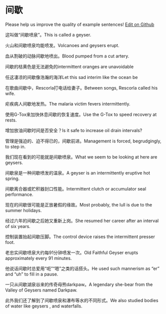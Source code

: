 # 间歇

Please help us improve the quality of example sentences! [Edit on Github](https://github.com/jiyushe/jiyu-example-sentence-source/blob/main/chinese/jianxie.md)

<p><span class="chinese">这叫做“间歇喷泉”。</span><span class="english">This is called a geyser.</span></p>

<p><span class="chinese">火山和间歇喷泉均能喷发。</span><span class="english">Volcanoes and geysers erupt.</span></p>

<p><span class="chinese">血从割破的动脉间歇地喷出。</span><span class="english">Blood pumped from a cut artery.</span></p>

<p><span class="chinese">间歇的桔黄色是无法避免的</span><span class="english">intermittent oranges are unavoidable</span></p>

<p><span class="chinese">任这凄凉的间歇像浩瀚的海洋</span><span class="english">Let this sad interim like the ocean be</span></p>

<p><span class="chinese">在歌曲间歇中，Rescorla打电话给妻子。</span><span class="english">Between songs, Rescorla called his wife.</span></p>

<p><span class="chinese">疟疾病人间歇地发热。</span><span class="english">The malaria victim fevers intermittently.</span></p>

<p><span class="chinese">使用G-Tox来加快休息间歇的恢复速度。</span><span class="english">Use the G-Tox to speed recovery at rests.</span></p>

<p><span class="chinese">增加放油间歇时间是否安全？</span><span class="english">Is it safe to increase oil drain intervals?</span></p>

<p><span class="chinese">管理是强迫的、迫不得已的，间歇前进。</span><span class="english">Management is forced, begrudgingly, to step in.</span></p>

<p><span class="chinese">我们现在看到的可能就是间歇喷泉。</span><span class="english">What we seem to be looking at here are geysers.</span></p>

<p><span class="chinese">间歇泉是一种间歇喷发的温泉。</span><span class="english">A geyser is an intermittently eruptive hot spring.</span></p>

<p><span class="chinese">间歇离合器或贮积器封口性能。</span><span class="english">Intermittent clutch or accumulator seal performance.</span></p>

<p><span class="chinese">现在的间歇很可能是正放暑假的缘故。</span><span class="english">Most probably, the lull is due to the summer holidays.</span></p>

<p><span class="chinese">经过六年的间歇之后她又重新上岗。</span><span class="english">She resumed her career after an interval of six years.</span></p>

<p><span class="chinese">控制装置抬起间歇压脚。</span><span class="english">The control device raises the intermittent presser foot.</span></p>

<p><span class="chinese">老忠实间歇喷泉大约每91分钟喷发一次。</span><span class="english">Old Faithful Geyser erupts approximately every 91 minutes.</span></p>

<p><span class="chinese">他说话间歇时总爱用“呃”“嗯”之类的话搭头。</span><span class="english">He used such mannerism as “er” and “uh” to fill in a pause.</span></p>

<p><span class="chinese">一只从间歇湖泉谷来的传奇母熊darkpaw。</span><span class="english">A legendary she-bear from the Valley of Geysers named Darkpaw.</span></p>

<p><span class="chinese">此外我们还了解到了间歇喷泉和瀑布等水的不同形式。</span><span class="english">We also studied bodies of water like geysers , and waterfalls.</span></p>

